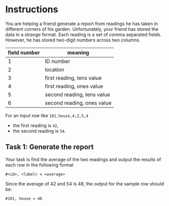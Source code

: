 # Instructions

You are helping a friend generate a report from readings he has taken in different corners of his garden.
Unfortunately, your friend has stored the data in a strange format.
Each reading is a set of comma separated fields.
However, he has stored two-digit numbers across two columns.

| field number | meaning |
| --- | --- |
| 1 | ID number |
| 2 | location |
| 3 | first reading, tens value |
| 4 | first reading, ones value |
| 5 | second reading, tens value |
| 6 | second reading, ones value |

For an input row like `101,house,4,2,5,4`
- the first reading is `42`,
- the second reading is `54`.

## Task 1: Generate the report

Your task is find the average of the two readings and output the results of each row in the following format

```none
#<id>, <label> = <average>
```

Since the average of 42 and 54 is 48, the output for the sample row should be:

```none
#101, house = 48
```
